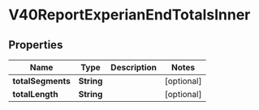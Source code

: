 

# V40ReportExperianEndTotalsInner


## Properties

| Name | Type | Description | Notes |
|------------ | ------------- | ------------- | -------------|
|**totalSegments** | **String** |  |  [optional] |
|**totalLength** | **String** |  |  [optional] |



